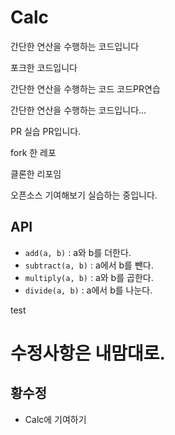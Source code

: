 # Calc

간단한 연산을 수행하는 코드입니다

포크한 코드입니다

간단한 연산을 수행하는 코드
코드PR연습

간단한 연산을 수행하는 코드입니다...


PR 실습 PR입니다.

fork 한 레포

클론한 리포임

오픈소스 기여해보기 실습하는 중입니다.


## API

- `add(a, b)` : a와 b를 더한다.
- `subtract(a, b)` : a에서 b를 뺀다.
- `multiply(a, b)` : a와 b를 곱한다.
- `divide(a, b)` : a에서 b를 나눈다.

test


# 수정사항은 내맘대로. 

## 황수정
- Calc에 기여하기

